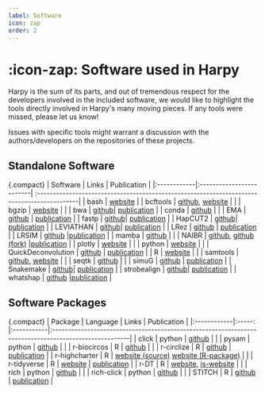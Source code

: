 ```yaml
---
label: Software
icon: zap
order: 2
---
```


# :icon-zap: Software used in Harpy
Harpy is the sum of its parts, and out of tremendous respect for the developers involved in the included software, we would like to highlight the tools directly involved in Harpy's many moving pieces.
If any tools were missed, please let us know!

Issues with specific tools might warrant a discussion with the authors/developers on the repositories of these projects.

## Standalone Software
{.compact}
| Software    | Links       | Publication                                                                                               |
|:------------|:-------------------------| :-------------------------------------------------------------------------------------------|
| bash        | [website](https://www.gnu.org/software/bash/)                                                                      |
| bcftools    | [github](https://github.com/samtools/bcftools), [website](https://samtools.github.io/bcftools/bcftools.html) |        |
| bgzip       | [website](http://www.htslib.org/doc/bgzip.html) |                                                                     |
| bwa         | [github](https://github.com/lh3/bwa)| [publication](http://arxiv.org/abs/1303.3997)                                 |
| conda       | [github](https://github.com/conda)   |                                                                              |
| EMA         | [github](https://github.com/arshajii/ema) | [publication](https://www.biorxiv.org/content/early/2017/11/16/220236)  |
| fastp       | [github](https://github.com/OpenGene/fastp)| [publication](https://doi.org/10.1093/bioinformatics/bty560)          |
| HapCUT2     | [github](https://github.com/vibansal/HapCUT2)| [publication](https://doi.org/10.1101/gr.213462.116)                |
| LEVIATHAN   | [github](https://github.com/morispi/LEVIATHAN)| [publication](https://doi.org/10.1101/2021.03.25.437002)           |
| LRez        | [github](https://github.com/morispi/LRez) | [publication](https://academic.oup.com/bioinformaticsadvances/article/1/1/vbab022/6375438?login=false) |
| LRSIM       | [github](https://github.com/aquaskyline/LRSIM) |[publication](http://doi.org/10.1016/j.csbj.2017.10.002)            |
| mamba       | [github](https://github.com/mamba-org/mamba)   |                                                                    |
| NAIBR       | [github](https://github.com/raphael-group/NAIBR), [github (fork)](https://github.com/pontushojer/NAIBR) |[publication](https://doi.org/10.1093/bioinformatics/btx712) |
| plotly      | [website](https://plotly.com/)      |                                                                                |
| python      | [website](https://www.python.org/)   |                                                                               |
| QuickDeconvolution | [github](https://github.com/RolandFaure/QuickDeconvolution) | [publication](https://doi.org/10.1093/bioadv/vbac068) |
| R           | [website](https://www.r-project.org/)  |                                                                              |
| samtools    | [github](https://github.com/samtools/samtools), [website](http://www.htslib.org/)       |                             |
| seqtk       | [github](https://github.com/lh3/seqtk)    |                                                                         |
| simuG       | [github](https://github.com/aquaskyline/LRSIM) | [publication](https://doi.org/10.1093/bioinformatics/btz424)        |
| Snakemake   | [github](https://github.com/snakemake/snakemake)| [publication](https://f1000research.com/articles/10-33/v1)       |
| strobealign | [github](https://github.com/ksahlin/strobealign)| [publication](https://doi.org/10.1186/s13059-022-02831-7)            |
| whatshap    | [github](https://github.com/whatshap/whatshap) |[publication](https://doi.org/10.1101/085050)                    |

## Software Packages
{.compact}
| Package     | Language | Links     |       Publication                                                                                                   |
|:------------|:-----:   |:-----------|:------------------------------------------------------------------------------------------------------|
| click       | python   | [github](https://github.com/pallets/click)            |                                                              |
| pysam       | python   | [github](https://github.com/pysam-developers/pysam)    |                                                            |
| r-biocircos |     R    | [github](https://github.com/lvulliard/BioCircos.R)      |                                                           |
| r-circlize  |     R    | [github](https://github.com/jokergoo/circlize) | [publication](https://doi.org/10.1093/bioinformatics/btu393)       |
| r-highcharter |   R    | [website (source)](https://www.highcharts.com/) [website (R-package)](https://github.com/jbkunst/highcharter/) |  |
| r-tidyverse |     R    | [website](https://www.tidyverse.org/) | [publication](https://doi.org/10.21105/joss.01686)                           |
| r-DT        |     R    | [website](https://rstudio.github.io/DT/), [js-website](http://datatables.net) |                                       |
| rich        |  python  | [github](https://github.com/Textualize/rich)       |                                                                |
| rich-click  |  python  | [github](https://github.com/ewels/rich-click)       |                                                               |
| STITCH      |     R    | [github](https://github.com/rwdavies/STITCH) | [publication](https://doi.org/10.1038%2Fng.3594)                     |
